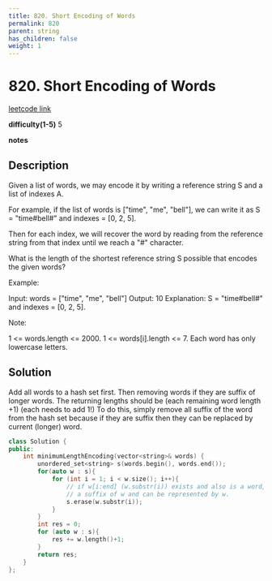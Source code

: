 ```yaml
---
title: 820. Short Encoding of Words
permalink: 820
parent: string
has_children: false
weight: 1
---
```

# 820. Short Encoding of Words
[leetcode link](https://leetcode.com/problems/short-encoding-of-words/)

**difficulty(1-5)** 
5

**notes**   


## Description
Given a list of words, we may encode it by writing a reference string S and a list of indexes A.

For example, if the list of words is ["time", "me", "bell"], we can write it as S = "time#bell#" and indexes = [0, 2, 5].

Then for each index, we will recover the word by reading from the reference string from that index until we reach a "#" character.

What is the length of the shortest reference string S possible that encodes the given words?

Example:

Input: words = ["time", "me", "bell"]
Output: 10
Explanation: S = "time#bell#" and indexes = [0, 2, 5].
 

Note:

1 <= words.length <= 2000.
1 <= words[i].length <= 7.
Each word has only lowercase letters.

## Solution
Add all words to a hash set first. Then removing words if they are suffix of longer words. The returning lengths should be (each remaining word length +1) (each needs to add 1!)
To do this, simply remove all suffix of the word from the hash set because if they are suffix then they can be replaced by current (longer) word.

```c++
class Solution {
public:
    int minimumLengthEncoding(vector<string>& words) {
        unordered_set<string> s(words.begin(), words.end());
        for(auto w : s){
            for (int i = 1; i < w.size(); i++){
                // if w[i:end] (w.substr(i)) exists and also is a word, it is
                // a suffix of w and can be represented by w.
                s.erase(w.substr(i));
            }
        }
        int res = 0; 
        for (auto w : s){
            res += w.length()+1;
        }
        return res;
    }
};
```

<!-- 
Default label
{: .label }

Blue label
{: .label .label-blue }

Stable
{: .label .label-green }

New release
{: .label .label-purple }

Coming soon
{: .label .label-yellow }

Deprecated
{: .label .label-red } -->
